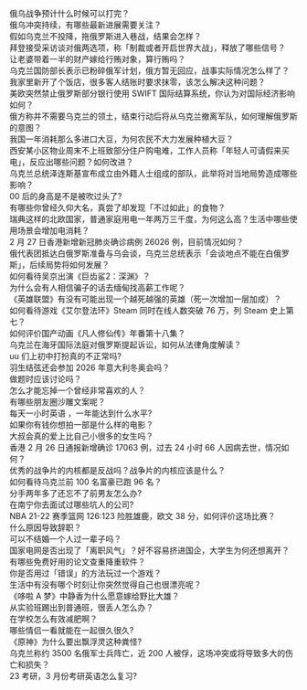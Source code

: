 俄乌战争预计什么时候可以打完？  
俄乌冲突持续，有哪些最新进展需要关注？  
假如乌克兰不投降，拖俄罗斯进入巷战，结果会怎样？  
拜登接受采访谈对俄两选项，称「制裁或者开启世界大战」，释放了哪些信号？  
让老婆带着一半的财产嫁给行贿对象，算行贿吗？  
乌克兰国防部长表示已粉碎俄军计划，俄方暂无回应，战事实际情况怎么样了？  
我家里新开了个饭店，很多客人结账时要求抹零，该怎么解决这种问题？  
美欧突然禁止俄罗斯部分银行使用 SWIFT 国际结算系统，你认为对国际经济影响如何？  
俄方称并不需要乌克兰的领土，结束行动后将从乌克兰撤离军队，如何理解俄罗斯的意图？  
我国一年消耗那么多进口大豆，为何农民不大力发展种植大豆？  
西安某小区物业周末不上班致部分住户购电难，工作人员称「年轻人可请假来买电」，反应出哪些问题？如何改进？  
乌克兰总统泽连斯基宣布成立由外籍人士组成的部队，此举将对当地局势造成哪些影响？  
00 后的身高是不是被吹过头了?  
有哪些你曾经久仰大名，真尝了却发现「不过如此」的食物？  
瑞典这样的北欧国家，普通家庭用电一年两万三千度，为何这么高？生活中哪些使用场景会增加电消耗？  
2 月 27 日香港新增新冠肺炎确诊病例 26026 例，目前情况如何？  
俄代表团抵达白俄罗斯准备与乌会谈，乌克兰总统表示「会谈地点不能在白俄罗斯」，后续局势将如何发展？  
如何看待吴京出演《巨齿鲨2：深渊》？  
为什么会有人相信骗子的话去缅甸找高薪工作呢？  
《英雄联盟》有没有可能出现一个越死越强的英雄（死一次增加一层加成）？  
如何看待游戏《艾尔登法环》Steam 同时在线人数突破 76 万，列 Steam 史上第七？  
如何评价国产动画《凡人修仙传》年番第十八集？  
乌克兰在海牙国际法庭对俄罗斯提起诉讼，如何从法律角度解读？  
uu 们上初中打扮真的不正常吗?  
羽生结弦还会参加 2026 年意大利冬奥会吗？  
做题时应该讨论吗？  
怎么才能忘掉一个曾经非常喜欢的人？  
有哪些朋友圈沙雕文案呢？  
每天一小时英语 ，一年能达到什么水平?  
如果你有钱你想拍一部是什么样的电影？  
大叔会真的爱上比自己小很多的女生吗？  
香港 2 月 26 日通报新增确诊 17063 例，过去 24 小时 66 人因病去世，情况如何？  
优秀的战争片的内核都是反战吗？战争片的内核应该是什么？  
如何看待乌克兰前 100 名富豪已跑 96 名？  
分手两年多了还忘不了前男友怎么办?  
在南宁你去面试过哪些坑人的公司?  
NBA 21-22 赛季篮网 126:123 险胜雄鹿，欧文 38 分，如何评价这场比赛？  
什么原因导致辞职？  
可以不结婚一个人过一辈子吗？  
国家电网是否出现了「离职风气」？好不容易挤进国企，大学生为何还想离开？  
有哪些免费好用的论文查重降重软件？  
你是否用过「错误」的方法玩过一个游戏？  
生活中有没有哪个时刻让你突然觉得自己也很漂亮呢？  
《哆啦 A 梦》中静香为什么愿意嫁给野比大雄？  
从实验班踢出到普通班，很丢人怎么办？  
在学校怎么有效减肥啊？  
哪些情侣一看就能在一起很久很久?  
《原神》为什么要出飘浮灵这种粪怪?  
乌克兰称约 3500 名俄军士兵阵亡，近 200 人被俘，这场冲突或将导致多大的伤亡和损失？  
23 考研，3 月份考研英语怎么复习?  
